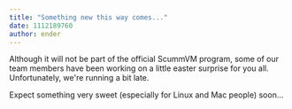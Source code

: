 ```yaml
---
title: "Something new this way comes..."
date: 1112189760
author: ender
---
```


Although it will not be part of the official ScummVM program, some of our team members have been working on a little easter surprise for you all. Unfortunately, we're running a bit late.

Expect something very sweet (especially for Linux and Mac people) soon...
